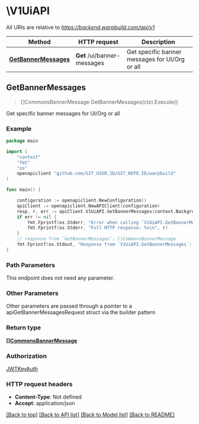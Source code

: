 # \V1UiAPI

All URIs are relative to *https://backend.warpbuild.com/api/v1*

Method | HTTP request | Description
------------- | ------------- | -------------
[**GetBannerMessages**](V1UiAPI.md#GetBannerMessages) | **Get** /ui/banner-messages | Get specific banner messages for UI/Org or all



## GetBannerMessages

> []CommonsBannerMessage GetBannerMessages(ctx).Execute()

Get specific banner messages for UI/Org or all

### Example

```go
package main

import (
    "context"
    "fmt"
    "os"
    openapiclient "github.com/GIT_USER_ID/GIT_REPO_ID/warpbuild"
)

func main() {

    configuration := openapiclient.NewConfiguration()
    apiClient := openapiclient.NewAPIClient(configuration)
    resp, r, err := apiClient.V1UiAPI.GetBannerMessages(context.Background()).Execute()
    if err != nil {
        fmt.Fprintf(os.Stderr, "Error when calling `V1UiAPI.GetBannerMessages``: %v\n", err)
        fmt.Fprintf(os.Stderr, "Full HTTP response: %v\n", r)
    }
    // response from `GetBannerMessages`: []CommonsBannerMessage
    fmt.Fprintf(os.Stdout, "Response from `V1UiAPI.GetBannerMessages`: %v\n", resp)
}
```

### Path Parameters

This endpoint does not need any parameter.

### Other Parameters

Other parameters are passed through a pointer to a apiGetBannerMessagesRequest struct via the builder pattern


### Return type

[**[]CommonsBannerMessage**](CommonsBannerMessage.md)

### Authorization

[JWTKeyAuth](../README.md#JWTKeyAuth)

### HTTP request headers

- **Content-Type**: Not defined
- **Accept**: application/json

[[Back to top]](#) [[Back to API list]](../README.md#documentation-for-api-endpoints)
[[Back to Model list]](../README.md#documentation-for-models)
[[Back to README]](../README.md)


